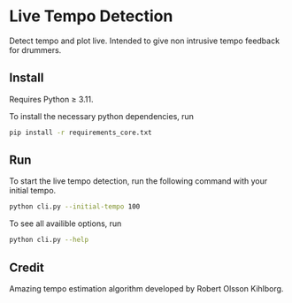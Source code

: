 # Live Tempo Detection

Detect tempo and plot live. Intended to give non intrusive tempo feedback for drummers.

## Install

Requires Python $\ge$ 3.11.

To install the necessary python dependencies, run 

```bash
pip install -r requirements_core.txt
```

## Run

To start the live tempo detection, run the following command with your initial tempo.

```bash
python cli.py --initial-tempo 100
```

To see all availible options, run 

```bash
python cli.py --help
```

## Credit

Amazing tempo estimation algorithm developed by Robert Olsson Kihlborg.
